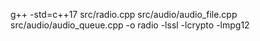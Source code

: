g++ -std=c++17 src/radio.cpp src/audio/audio_file.cpp src/audio/audio_queue.cpp -o radio -lssl -lcrypto -lmpg12
